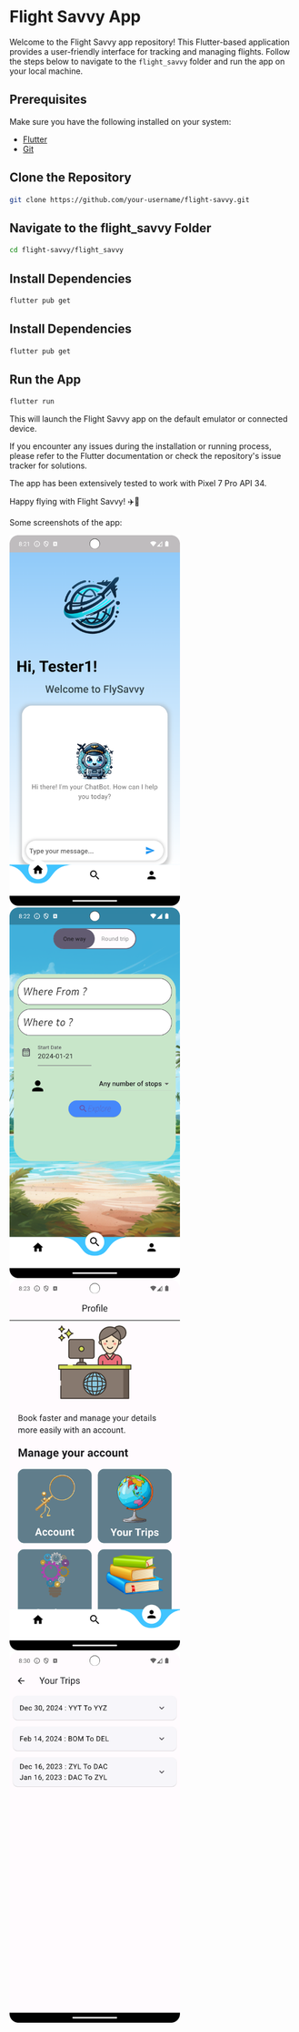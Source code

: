 # Flight Savvy App

Welcome to the Flight Savvy app repository! This Flutter-based application provides a user-friendly interface for tracking and managing flights. Follow the steps below to navigate to the `flight_savvy` folder and run the app on your local machine.

## Prerequisites
Make sure you have the following installed on your system:
- [Flutter](https://flutter.dev/docs/get-started/install)
- [Git](https://git-scm.com/book/en/v2/Getting-Started-Installing-Git)

## Clone the Repository
```bash
git clone https://github.com/your-username/flight-savvy.git
```

## Navigate to the flight_savvy Folder
```bash
cd flight-savvy/flight_savvy
```

## Install Dependencies
```bash
flutter pub get
```

## Install Dependencies
```bash
flutter pub get
```

## Run the App
```bash
flutter run
```

This will launch the Flight Savvy app on the default emulator or connected device.

If you encounter any issues during the installation or running process, please refer to the Flutter documentation or check the repository's issue tracker for solutions.

The app has been extensively tested to work with Pixel 7 Pro API 34.

Happy flying with Flight Savvy! ✈️📱

Some screenshots of the app:

<img src="img.png" width="300" >
<img src="img_1.png" width="300" >
<img src="img_2.png" width="300" >
<img src="img_3.png" width="300" >
